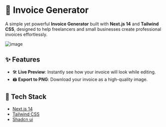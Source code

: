 # 🧾 Invoice Generator

A simple yet powerful **Invoice Generator** built with **Next.js 14** and **Tailwind CSS**, designed to help freelancers and small businesses create professional invoices effortlessly.

![image](https://github.com/bbmcodedotcom/invoice-builder/assets/screenshot.png)

## ✨ Features

- 🛠️ **Live Preview**: Instantly see how your invoice will look while editing.
- 🖨️ **Export to PNG**: Download your invoice as a high-quality image.

## 🚀 Tech Stack

- [Next.js 14](https://nextjs.org/)
- [Tailwind CSS](https://tailwindcss.com/)
- [Shadcn ui](https://ui.shadcn.com/)
